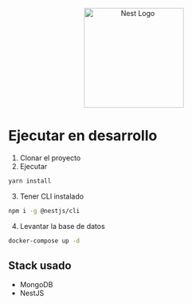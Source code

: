 <p align="center">
  <a href="http://nestjs.com/" target="blank"><img src="https://nestjs.com/img/logo-small.svg" width="200" alt="Nest Logo" /></a>
</p>

# Ejecutar en desarrollo

1. Clonar el proyecto
2. Ejecutar
```bash
yarn install
```

3. Tener CLI instalado
```bash
npm i -g @nestjs/cli
```

4. Levantar la base de datos
```bash
docker-compose up -d
```

## Stack usado
* MongoDB
* NestJS